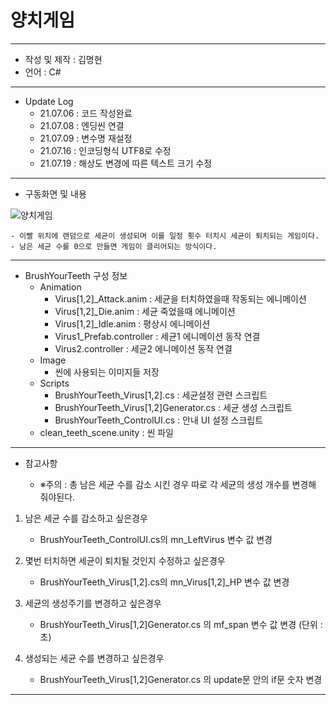# 양치게임
***
 - 작성 및 제작 : 김명현
 - 언어 : C#
***
 - Update Log
     - 21.07.06 : 코드 작성완료
     - 21.07.08 : 엔딩씬 연결
     - 21.07.09 : 변수명 재설정
     - 21.07.16 : 인코딩형식 UTF8로 수정
     - 21.07.19 : 해상도 변경에 따른 텍스트 크기 수정

***
 - 구동화면 및 내용

![양치게임](https://user-images.githubusercontent.com/37494407/126113014-5b812c1d-37aa-4323-a4a3-49449a50ebe0.png)


    - 이빨 위치에 랜덤으로 세균이 생성되며 이를 일정 횟수 터치시 세균이 퇴치되는 게임이다.
    - 남은 세균 수를 0으로 만들면 게임이 클리어되는 방식이다.
    

***


- BrushYourTeeth 구성 정보
  - Animation
    - Virus[1,2]_Attack.anim : 세균을 터치하였을때 작동되는 에니메이션
    - Virus[1,2]_Die.anim : 세균 죽었을때 에니메이션
    - Virus[1,2]_Idle.anim : 평상시 에니메이션
    - Virus1_Prefab.controller : 세균1 에니메이션 동작 연결
    - Virus2.controller : 세균2 에니메이션 동작 연결
  - Image
    - 씬에 사용되는 이미지들 저장
  - Scripts
    - BrushYourTeeth_Virus[1,2].cs : 세균설정 관련 스크립트
    - BrushYourTeeth_Virus[1,2]Generator.cs : 세균 생성 스크립트
    - BrushYourTeeth_ControlUI.cs : 안내 UI 설정 스크립트
  - clean_teeth_scene.unity : 씬 파일

***

 - 참고사항

   - ※주의 : 총 남은 세균 수를 감소 시킨 경우 따로 각 세균의 생성 개수를 변경해 줘야된다.


1. 남은 세균 수를 감소하고 싶은경우

    - BrushYourTeeth_ControlUI.cs의 mn_LeftVirus 변수 값 변경

2. 몇번 터치하면 세균이 퇴치될 것인지 수정하고 싶은경우

    - BrushYourTeeth_Virus[1,2].cs의 mn_Virus[1,2]_HP 변수 값 변경

3. 세균의 생성주기를 변경하고 싶은경우

    - BrushYourTeeth_Virus[1,2]Generator.cs 의 mf_span 변수 값 변경 (단위 : 초)

4. 생성되는 세균 수를 변경하고 싶은경우

    - BrushYourTeeth_Virus[1,2]Generator.cs 의 update문 안의 if문 숫자 변경

***

